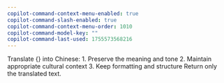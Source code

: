 ```yaml
---
copilot-command-context-menu-enabled: true
copilot-command-slash-enabled: true
copilot-command-context-menu-order: 1010
copilot-command-model-key: ""
copilot-command-last-used: 1755573568216
---
```

Translate {} into Chinese:
    1. Preserve the meaning and tone
    2. Maintain appropriate cultural context
    3. Keep formatting and structure
    Return only the translated text.